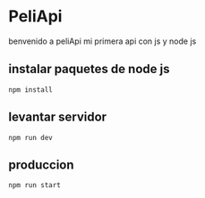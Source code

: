# PeliApi

benvenido a peliApi mi primera api con js y node js

## instalar paquetes de node js

```
npm install
```

## levantar servidor

```
npm run dev
```

## produccion

```
npm run start
```
